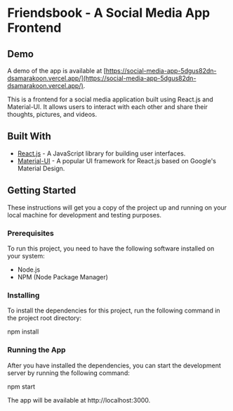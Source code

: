 # Friendsbook - A Social Media App Frontend

## Demo

A demo of the app is available at [https://social-media-app-5dgus82dn-dsamarakoon.vercel.app/](https://social-media-app-5dgus82dn-dsamarakoon.vercel.app/).


This is a frontend for a social media application built using React.js and Material-UI. It allows users to interact with each other and share their thoughts, pictures, and videos.

## Built With

- [React.js](https://reactjs.org/) - A JavaScript library for building user interfaces.
- [Material-UI](https://material-ui.com/) - A popular UI framework for React.js based on Google's Material Design.

## Getting Started

These instructions will get you a copy of the project up and running on your local machine for development and testing purposes.

### Prerequisites

To run this project, you need to have the following software installed on your system:

- Node.js
- NPM (Node Package Manager)

### Installing

To install the dependencies for this project, run the following command in the project root directory:

npm install


### Running the App

After you have installed the dependencies, you can start the development server by running the following command:

npm start


The app will be available at http://localhost:3000.







